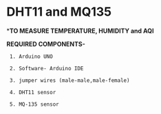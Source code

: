 # DHT11 and MQ135

***TO MEASURE TEMPERATURE, HUMIDITY and AQI**

**REQUIRED COMPONENTS-**

     1. Arduino UNO

     2. Software- Arduino IDE

     3. jumper wires (male-male,male-female)

     4. DHT11 sensor

     5. MQ-135 sensor
